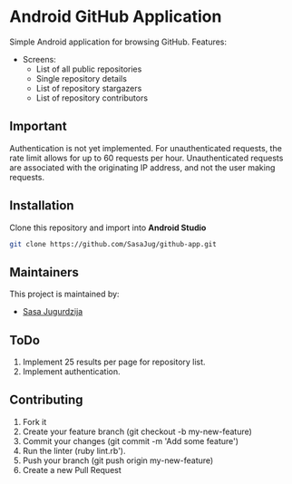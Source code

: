 # Android GitHub Application

Simple Android application for browsing GitHub. Features:

- Screens: 
    * List of all public repositories
    * Single repository details
    * List of repository stargazers 
    * List of repository contributors

## Important
Authentication is not yet implemented. For unauthenticated requests, the rate limit allows for up to 60 requests per hour. Unauthenticated requests are associated with the originating IP address, and not the user making requests.


## Installation
Clone this repository and import into **Android Studio**
```bash
git clone https://github.com/SasaJug/github-app.git
```

## Maintainers
This project is maintained by:
* [Sasa Jugurdzija](http://github.com/SasaJug)

## ToDo
1. Implement 25 results per page for repository list.
2. Implement authentication.

## Contributing

1. Fork it
2. Create your feature branch (git checkout -b my-new-feature)
3. Commit your changes (git commit -m 'Add some feature')
4. Run the linter (ruby lint.rb').
5. Push your branch (git push origin my-new-feature)
6. Create a new Pull Request
